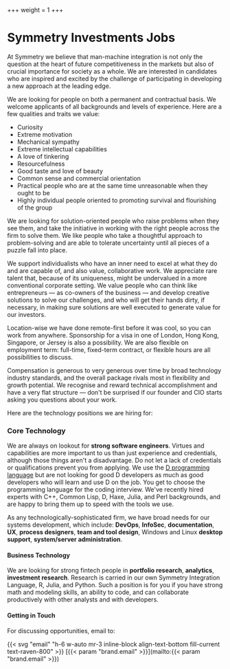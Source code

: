 +++
weight = 1
+++

# Symmetry Investments Jobs

<p class="lead">

At Symmetry we believe that man-machine integration is not only the question at the heart of future competitiveness in the markets but also of crucial importance for society as a whole. We are interested in candidates who are inspired and excited by the challenge of participating in developing a new approach at the leading edge.

We are looking for people on both a permanent and contractual basis. We welcome applicants of all backgrounds and levels of experience. Here are a few qualities and traits we value:

* Curiosity
* Extreme motivation
* Mechanical sympathy
* Extreme intellectual capabilities
* A love of tinkering
* Resourcefulness
* Good taste and love of beauty
* Common sense and commercial orientation
* Practical people who are at the same time unreasonable when they ought to be
* Highly individual people oriented to promoting survival and flourishing of the group

We are looking for solution-oriented people who raise problems when they see them, and take the initiative in working with the right people across the firm to solve them. We like people who take a thoughtful approach to problem-solving and are able to tolerate uncertainty until all pieces of a puzzle fall into place.

We support individualists who have an inner need to excel at what they do and are capable of, and also value, collaborative work. We appreciate rare talent that, because of its uniqueness, might be undervalued in a more conventional corporate setting. We value people who can think like entrepreneurs &mdash; as co-owners of the business &mdash; and develop creative solutions to solve our challenges, and who will get their hands dirty, if necessary, in making sure solutions are well executed to generate value for our investors.

Location-wise we have done remote-first before it was cool, so you can work from anywhere. Sponsorship for a visa in one of London, Hong Kong, Singapore, or Jersey is also a possibility. We are also flexible on employment term: full-time, fixed-term contract, or flexible hours are all possibilities to discuss.

Compensation is generous to very generous over time by broad technology industry standards, and the overall package rivals most in flexibility and growth potential. We recognise and reward technical accomplishment and have a very flat structure &mdash; don't be surprised if our founder and CIO starts asking you questions about your work.

Here are the technology positions we are hiring for:

### Core Technology

We are always on lookout for __strong software engineers__. Virtues and capabilities are more important to us than just experience and credentials, although those things aren't a disadvantage. Do not let a lack of credentials or qualifications prevent you from applying. We use the [D programming language](https://dlang.org) but are not looking for good D developers as much as good developers who will learn and use D on the job. You get to choose the programming language for the coding interview. We've recently hired experts with C++, Common Lisp, D, Haxe, Julia, and Perl backgrounds, and are happy to bring them up to speed with the tools we use.

As any technologically-sophisticated firm, we have broad needs for our systems development, which include: __DevOps__, __InfoSec__, __documentation__, __UX__, __process designers__, __team and tool design__, Windows and Linux __desktop support__, __system/server administration__.

#### Business Technology

We are looking for strong fintech people in __portfolio research__, __analytics__, __investment research__. Research is carried in our own Symmetry Integration Language, R, Julia, and Python. Such a position is for you if you have strong math and modeling skills, an ability to code, and can collaborate productively with other analysts and with developers.

#### Getting in Touch

For discussing opportunities, email to:

{{< svg "email" "h-6 w-auto mr-3 inline-block align-text-bottom fill-current text-raven-800" >}} [{{< param "brand.email" >}}](mailto:{{< param "brand.email" >}})

<!--
#### General Business

We also have openings in risk, operations, legal, compliance, finance, administrative, organisational design, documentation, internal communication, investor relations processes, contract administration, and data cleaning. Check the [Symmetry Jobs Portal](https://jobs.lever.co/symmetryinvestments?lever-origin=applied&lever-source%5B%5D=website) for a listing of all of our current job openings.
-->
